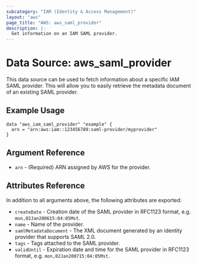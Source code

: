 ```yaml
---
subcategory: "IAM (Identity & Access Management)"
layout: "aws"
page_title: "AWS: aws_saml_provider"
description: |-
  Get information on an IAM SAML provider.
---
```


# Data Source: aws\_saml\_provider

This data source can be used to fetch information about a specific
IAM SAML provider. This will allow you to easily retrieve the metadata
document of an existing SAML provider.

## Example Usage

```hcl
data "aws_iam_saml_provider" "example" {
  arn = "arn:aws:iam::123456789:saml-provider/myprovider"
}
```

## Argument Reference

* `arn` - (Required) ARN assigned by AWS for the provider.

## Attributes Reference

In addition to all arguments above, the following attributes are exported:

* `createDate` - Creation date of the SAML provider in RFC1123 format, e.g. `mon,02Jan200615:04:05Mst`.
* `name` - Name of the provider.
* `samlMetadataDocument` - The XML document generated by an identity provider that supports SAML 2.0.
* `tags` - Tags attached to the SAML provider.
* `validUntil` - Expiration date and time for the SAML provider in RFC1123 format, e.g. `mon,02Jan200715:04:05Mst`.
